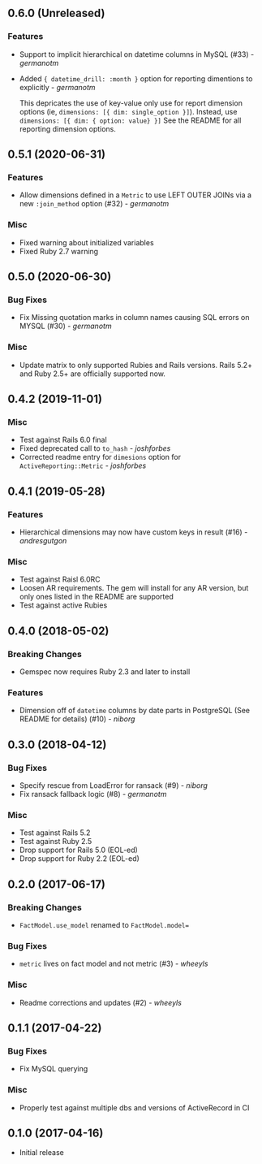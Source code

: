 ## 0.6.0 (Unreleased)

### Features

* Support to implicit hierarchical on datetime columns in MySQL (#33) - *germanotm*
* Added `{ datetime_drill: :month }` option for reporting dimentions to explicitly -  *germanotm*

  This depricates the use of key-value only use for report dimension options (ie, `dimensions: [{ dim: single_option }]`).
  Instead, use `dimensions: [{ dim: { option: value} }]` See the README for all reporting dimension options.

## 0.5.1 (2020-06-31)

### Features

* Allow dimensions defined in a `Metric` to use LEFT OUTER JOINs via a new `:join_method` option (#32) - *germanotm*

### Misc

* Fixed warning about initialized variables
* Fixed Ruby 2.7 warning

## 0.5.0 (2020-06-30)

### Bug Fixes

* Fix Missing quotation marks in column names causing SQL errors on MYSQL (#30) - *germanotm*

### Misc

* Update matrix to only supported Rubies and Rails versions. Rails 5.2+ and Ruby 2.5+ are officially supported now.

## 0.4.2 (2019-11-01)

### Misc

* Test against Rails 6.0 final
* Fixed deprecated call to `to_hash` - *joshforbes*
* Corrected readme entry for `dimesions` option for `ActiveReporting::Metric` - *joshforbes*

## 0.4.1 (2019-05-28)

### Features

* Hierarchical dimensions may now have custom keys in result (#16) - *andresgutgon*

### Misc

* Test against Raisl 6.0RC
* Loosen AR requirements. The gem will install for any AR version, but only ones listed in the README are supported
* Test against active Rubies

## 0.4.0 (2018-05-02)

### Breaking Changes

* Gemspec now requires Ruby 2.3 and later to install

### Features

* Dimension off of `datetime` columns by date parts in PostgreSQL (See README for details) (#10) - *niborg*

## 0.3.0 (2018-04-12)

### Bug Fixes

* Specify rescue from LoadError for ransack (#9) - *niborg*
* Fix ransack fallback logic (#8) - *germanotm*

### Misc

* Test against Rails 5.2
* Test against Ruby 2.5
* Drop support for Rails 5.0 (EOL-ed)
* Drop support for Ruby 2.2 (EOL-ed)

## 0.2.0 (2017-06-17)

### Breaking Changes

* `FactModel.use_model` renamed to `FactModel.model=`

### Bug Fixes

* `metric` lives on fact model and not metric (#3) - *wheeyls*

### Misc

* Readme corrections and updates (#2) - *wheeyls*

## 0.1.1 (2017-04-22)

### Bug Fixes

* Fix MySQL querying

### Misc

* Properly test against multiple dbs and versions of ActiveRecord in CI

## 0.1.0 (2017-04-16)

* Initial release
